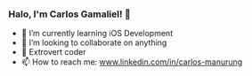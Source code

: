 ### Halo, I'm Carlos Gamaliel! 👋

- 🌱 I’m currently learning iOS Development
- 👯 I’m looking to collaborate on anything
- 🥶 Extrovert coder 
- 📫 How to reach me: www.linkedin.com/in/carlos-manurung

